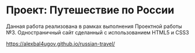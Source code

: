 # Проект: Путешествие по России

Данная работа реализована в рамках выполнения Проектной работы №3.
Одностраничный сайт сделанный с использованием HTML5 и CSS3

https://alexbal4ugov.github.io/russian-travel/
